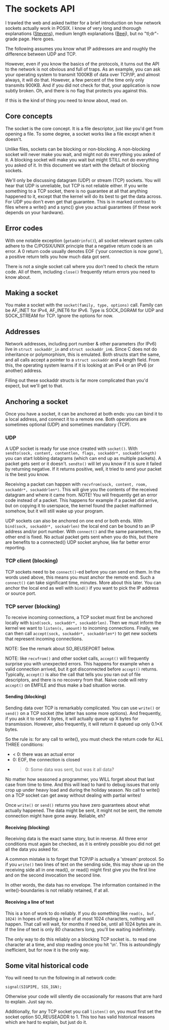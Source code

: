 # The sockets API
I trawled the web and asked twitter for a brief introduction on how network sockets actually work in POSIX. I know of very long and thorough explanations ([Stevens](https://www.amazon.com/W.-Richard-Stevens/e/B000AP9GV4)), medium length explanations ([Beej](http://beej.us/guide/bgnet/)), but no "tl;dr"-grade page. Here goes.

The following assumes you know what IP addresses are and roughly the difference between UDP and TCP. 

However, even if you know the basics of the protocols, it turns out the API to the network is not obvious and full of traps. As an example, you can ask your operating system to transmit 1000KB of data over TCP/IP, and almost always, it will do that. However, a few percent of the time only only transmits 900KB. And if you did not check for that, your application is now subtly broken. Oh, and there is no flag that protects you against this.

If this is the kind of thing you need to know about, read on.

## Core concepts
The socket is the core concept. It is a file descriptor, just like you'd get from opening a file. To some degree, a socket works like a file except when it doesn't.

Unlike files, sockets can be blocking or non-blocking. A non-blocking socket will never make you wait, and might not do everything you asked of it. A blocking socket will make you wait but might STILL not do everything you asked of it. In this document we start with the default of blocking sockets.

We'll only be discussing datagram (UDP) or stream (TCP) sockets. You will hear that UDP is unreliable, but TCP is not reliable either. If you write something to a TCP socket, there is no guarantee at all that anything happened to it, except that the kernel will do its best to get the data across. For UDP you don't even get that guarantee. This is in marked contrast to files where a write() and a sync() give you actual guarantees (if these work depends on your hardware).

## Error codes
With one notable exception (`getaddrinfo()`), all socket relevant system calls adhere to the C/POSIX/UNIX principle that a negative return code is an error. A 0 return code usually denotes EOF ('your connection is now gone'), a positive return tells you how much data got sent.

There is not a single socket call where you don't need to check the return code. All of them, including `close()` frequently return errors you need to know about.

## Making a socket
You make a socket with the `socket(family, type, options)` call. Family can be AF_INET for IPv4, AF_INET6 for IPv6. Type is SOCK_DGRAM for UDP and SOCK_STREAM for TCP. Ignore the options for now. 

## Addresses
Network addresses, including port number & other parameters (for IPv6) live in `struct sockaddr_in` and `struct sockaddr_in6`. Since C does not do inheritance or polymorphism, this is emulated. Both structs start the same, and all calls accept a pointer to a `struct sockaddr` and a length field.  From this, the operating system learns if it is looking at an IPv4 or an IPv6 (or another) address. 

Filling out these sockaddr structs is far more complicated than you'd expect, but we'll get to that. 

## Anchoring a socket
Once you have a socket, it can be anchored at both ends: you can bind it to a local address, and connect it to a remote one. Both operations are sometimes optional (UDP) and sometimes mandatory (TCP).

### UDP
A UDP socket is ready for use once created with `socket()`. With `sendto(sock, content, contentlen, flags, sockaddr*, sockaddrlength)` you can start lobbing datagrams (which can end up as multiple packets). A packet gets sent or it doesn't. `sendto()` will let you know if it is sure it failed by returning negative. If it returns positive, well, it tried to send your packet is the best you know.

Receiving a packet can happen with `recvfrom(sock, content, room, sockaddr*, sockaddrlen*)`. This will give you the contents of the received datagram and where it came from. NOTE! You will frequently get an error code instead of a packet. This happens for example if a packet did arrive, but on copying it to userspace, the kernel found the packet malformed somehow, but it will still wake up your program.

UDP sockets can also be anchored on one end or both ends. With `bind(sock, sockaddr*, sockadrlen)` the local end can be bound to an IP address and/or port number. With `connect()` and the same parameters, the other end is fixed. No actual packet gets sent when you do this, but there are benefits to a connected() UDP socket anyhow, like far better error reporting.

### TCP client (blocking)
TCP sockets need to be `connect()`-ed before you can send on them. In the words used above, this means you must anchor the remote end. Such a `connect()` can take significant time, minutes. More about this later. You can anchor the local end as well with `bind()` if you want to pick the IP address or source port. 

### TCP server (blocking)
To receive incoming connections, a TCP socket must first be anchored locally with `bind(sock, sockaddr*, sockaddrlen)`. Then we must inform the kernel we want to `listen(s, amount)` to incoming connections. Finally, we can then call `accept(sock, sockaddr*, sockaddrlen*)` to get new sockets that represent incoming connections.

NOTE: See the remark about SO_REUSEPORT below. 

NOTE: like `recvfrom()` and other socket calls, `accept()` will frequently surprise you with unexpected errors. This happens for example when a valid connection arrived, but it got disconnected before `accept()` returns. Typically, `accept()` is also the call that tells you you ran out of file descriptors, and there is no recovery from that. Naive code will retry `accept()` on EMFILE and thus make a bad situation worse. 

#### Sending (blocking)
Sending data over TCP is remarkably complicated. You can use `write()` or `send()` on a TCP socket (the latter has some more options). And frequently, if you ask it to send X bytes, it will actually queue up X bytes for transmission. However, also frequently, it will return it queued up only 0.1*X bytes. 

So the rule is: for any call to write(), you must check the return code for ALL THREE conditions: 
* < 0: there was an actual error
* 0: EOF, the connection is closed
* > 0: Some data was sent, but was it all data?

No matter how seasoned a programmer, you WILL forget about that last case from time to time. And this will lead to hard to debug issues that only crop up under heavy load and during the holiday season. No call to write() on a TCP socket can get away without dealing with partial writes!

Once `write()` or `send()` returns you have zero guarantees about what actually happened. The data might be sent, it might not be sent, the remote connection might have gone away. Reliable, eh?

#### Receiving (blocking)
Receiving data is the exact same story, but in reverse. All three error conditions must again be checked, as it is entirely possible you did not get all the data you asked for. 

A common mistake is to forget that TCP/IP is actually a 'stream' protocol. So if you `write()` two lines of text on the sending side, this may show up on the receiving side all in one read(), or read() might first give you the first line and on the second invocation the second line.

In other words, the data has no envelope. The information contained in the write()-boundaries is not reliably retained, if at all.

#### Receiving a line of text
This is a ton of work to do reliably. If you do something like `read(s, buf, 1024)` in hopes of reading a line of at most 1024 characters, nothing will happen. That call will wait, for months if need be, until all 1024 bytes are in. If the line of text is only 80 characters long, you'll be waiting indefinitely.

The only way to do this reliably on a blocking TCP socket is.. to read one character at a time, and stop reading once you hit '\n'. This is astoundingly inefficient, but for now it is the only way.

## Some vital historical code
You will need to run the following in all network code:
```
signal(SIGPIPE, SIG_IGN);
```
Otherwise your code will silently die occasionally for reasons that arre hard to explain. Just say no. 

Additionally, for any TCP socket you call `listen()` on, you must first set the socket option SO_REUSEADDR to 1. This too has valid historical reasons which are hard to explain, but just do it. 
